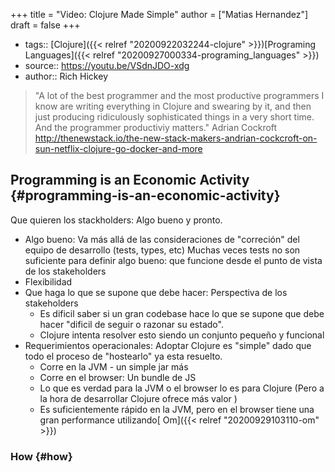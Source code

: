 +++
title = "Video: Clojure Made Simple"
author = ["Matias Hernandez"]
draft = false
+++

-   tags:: [Clojure]({{< relref "20200922032244-clojure" >}})[Programing Languages]({{< relref "20200927000334-programing_languages" >}})
-   source:: <https://youtu.be/VSdnJDO-xdg>
-   author:: Rich Hickey

> "A lot of the best programmer and the most productive programmers I know are writing everything in Clojure and swearing by it, and then just producing ridiculously sophisticated things in a very short time.
> And the programmer productiviy matters."
> Adrian Cockroft
> <http://thenewstack.io/the-new-stack-makers-andrian-cockcroft-on-sun-netflix-clojure-go-docker-and-more>


## Programming is an Economic Activity {#programming-is-an-economic-activity}

Que quieren los stackholders: Algo bueno y pronto.

-   Algo bueno: Va más allá de las consideraciones de "correción" del equipo de desarrollo (tests, types, etc)
    Muchas veces tests no son suficiente para definir algo bueno: que funcione desde el punto de vista de los stakeholders
-   Flexibilidad
-   Que haga lo que se supone que debe hacer: Perspectiva de los stakeholders
    -   Es dificil saber si un gran codebase hace lo que se supone que debe hacer "dificil de seguir o razonar su estado".
    -   Clojure intenta resolver esto siendo un conjunto pequeño y funcional
-   Requerimientos operacionales: Adoptar Clojure es "simple" dado que todo el proceso de "hostearlo" ya esta resuelto.
    -   Corre en la JVM - un simple jar más
    -   Corre en el browser: Un bundle de JS
    -   Lo que es verdad para la JVM o el browser lo es para Clojure (Pero a la hora de desarrollar Clojure ofrece más valor )
    -   Es suficientemente rápido en la JVM, pero en el browser tiene una gran performance utilizando[ Om]({{< relref "20200929103110-om" >}})


### How {#how}
